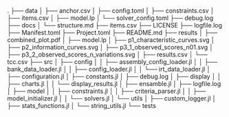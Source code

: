 .
├── data
│  ├── anchor.csv
│  ├── config.toml
│  ├── constraints.csv
│  ├── items.csv
│  ├── model.lp
│  └── solver_config.toml
├── debug.log
├── docs
│  └── structure.md
├── items.csv
├── LICENSE
├── logfile.log
├── Manifest.toml
├── Project.toml
├── README.md
├── results
│  ├── combined_plot.pdf
│  ├── model.lp
│  ├── p1_characteristic_curves.svg
│  ├── p2_information_curves.svg
│  ├── p3_1_observed_scores_n01.svg
│  ├── p3_2_observed_scores_n_variations.svg
│  ├── results.csv
│  └── tcc.csv
├── src
│  ├── config
│  │  ├── assembly_config_loader.jl
│  │  ├── bank_data_loader.jl
│  │  ├── config_loader.jl
│  │  └── irt_data_loader.jl
│  ├── configuration.jl
│  ├── constants.jl
│  ├── debug.log
│  ├── display
│  │  ├── charts.jl
│  │  └── display_results.jl
│  ├── ensamble.jl
│  ├── logfile.log
│  ├── model
│  │  ├── constraints.jl
│  │  ├── criteria_parser.jl
│  │  ├── model_initializer.jl
│  │  └── solvers.jl
│  └── utils
│     ├── custom_logger.jl
│     ├── stats_functions.jl
│     └── string_utils.jl
└── tests
